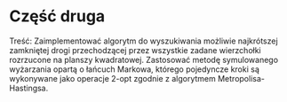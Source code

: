 # Część druga
Treść:  Zaimplementować algorytm do wyszukiwania możliwie najkrótszej zamkniętej drogi przechodzącej przez wszystkie zadane wierzchołki rozrzucone na planszy kwadratowej. Zastosować metodę symulowanego
wyżarzania opartą o łańcuch Markowa, którego pojedyncze kroki są
wykonywane jako operacje 2-opt zgodnie z algorytmem Metropolisa-Hastingsa.
